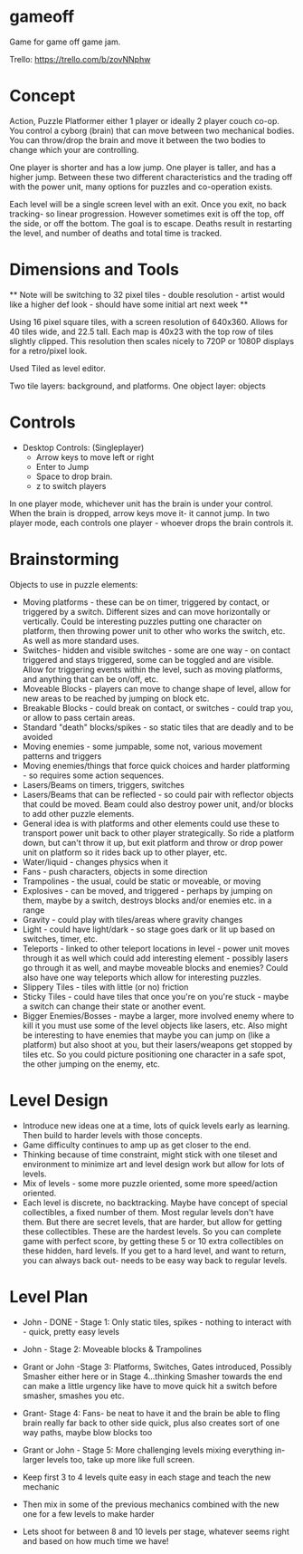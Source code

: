 # gameoff

Game for game off game jam.

Trello: https://trello.com/b/zovNNphw

# Concept

Action, Puzzle Platformer either 1 player or ideally 2 player couch co-op.
You control a cyborg (brain) that can move between two mechanical bodies. You can throw/drop the  brain and move it between the two bodies to change which your are controlling.

One player is shorter and has a low jump. One player is taller, and has a higher jump. Between these two different characteristics and the trading off with the power unit, many options for puzzles and co-operation exists.

Each level will be a single screen level with an exit. Once you exit, no back tracking- so linear progression. However sometimes exit is off the top, off the side, or off the bottom. The goal is to escape. Deaths result in restarting the level, and number of deaths and total time is tracked.

# Dimensions and Tools

** Note will be switching to 32 pixel tiles - double resolution - artist would like a higher def look - should have some initial art next week **

Using 16 pixel square tiles, with a screen resolution of 640x360. Allows for 40 tiles wide, and 22.5 tall. Each map is 40x23 with the top row of tiles slightly clipped. This resolution then scales nicely to 720P or 1080P displays for a retro/pixel look.

Used Tiled as level editor.

Two tile layers: background, and platforms.
One object layer: objects

# Controls

* Desktop Controls: 
    (Singleplayer)
    - Arrow keys to move left or right
    - Enter to Jump
    - Space to drop brain.
    - z to switch players

In one player mode, whichever unit has the brain is under your control. When the brain is dropped, arrow keys move it- it cannot jump.
In two player mode, each controls one player - whoever drops the brain controls it.



# Brainstorming

Objects to use in puzzle elements:

* Moving platforms - these can be on timer, triggered by contact, or triggered by a switch. Different sizes and can move horizontally or vertically. Could be interesting puzzles putting one character on platform, then throwing power unit to other who works the switch, etc. As well as more standard uses.
* Switches- hidden and visible switches - some are one way - on contact triggered and stays triggered, some can be toggled and are visible. Allow for triggering events within the level, such as moving platforms, and anything that can be on/off, etc.
* Moveable Blocks - players can move to change shape of level, allow for new areas to be reached by jumping on block etc.
* Breakable Blocks - could break on contact, or switches - could trap you, or allow to pass certain areas.
* Standard "death" blocks/spikes - so static tiles that are deadly and to be avoided
* Moving enemies - some jumpable, some not, various movement patterns and triggers
* Moving enemies/things that force quick choices and harder platforming - so requires some action sequences.
* Lasers/Beams on timers, triggers, switches
* Lasers/Beams that can be reflected - so could pair with reflector objects that could be moved. Beam could also destroy power unit, and/or blocks to add other puzzle elements.
* General idea is with platforms and other elements could use these to transport power unit back to other player strategically. So ride a platform down, but can't throw it up, but exit platform and throw or drop power unit on platform so it rides back up to other player, etc.
* Water/liquid - changes physics when it
* Fans - push characters, objects in some direction
* Trampolines - the usual, could be static or moveable, or moving
* Explosives - can be moved, and triggered - perhaps by jumping on them, maybe by a switch, destroys blocks and/or enemies etc. in a range
* Gravity - could play with tiles/areas where gravity changes
* Light - could have light/dark - so stage goes dark or lit up based on switches, timer, etc.
* Teleports - linked to other teleport locations in level - power unit moves through it as well which could add interesting element - possibly lasers go through it as well, and maybe moveable blocks and enemies? Could also have one way teleports which allow for interesting puzzles.
* Slippery Tiles - tiles with little (or no) friction
* Sticky Tiles - could have tiles that once you're on you're stuck - maybe a switch can change their state or another event.
* Bigger Enemies/Bosses - maybe a larger, more involved enemy where to kill it you must use some of the level objects like lasers, etc. Also might be interesting to have enemies that maybe you can jump on (like a platform) but also shoot at you, but their lasers/weapons get stopped by tiles etc. So you could picture positioning one character in a safe spot, the other jumping on the enemy, etc.

# Level Design

* Introduce new ideas one at a time, lots of quick levels early as learning. Then build to harder levels with those concepts.
* Game difficulty continues to amp up as get closer to the end.
* Thinking because of time constraint, might stick with one tileset and environment to minimize art and level design work but allow for lots of levels.
* Mix of levels - some more puzzle oriented, some more speed/action oriented.
* Each level is discrete, no backtracking. Maybe have concept of special collectibles, a fixed number of them. Most regular levels don't have them. But there are secret levels, that are harder, but allow for getting these collectibles. These are the hardest levels. So you can complete game with perfect score, by getting these 5 or 10 extra collectibles on these hidden, hard levels. If you get to a hard level, and want to return, you can always back out- needs to be easy way back to regular levels.

# Level Plan

* John - DONE - Stage 1: Only static tiles, spikes - nothing to interact with - quick, pretty easy levels
* John - Stage 2: Moveable blocks & Trampolines
* Grant or John -Stage 3: Platforms, Switches, Gates introduced, Possibly Smasher either here or in Stage 4...thinking Smasher towards the end can make a little urgency like have to move quick hit a switch before smasher, smashes you etc.
* Grant- Stage 4: Fans- be neat to have it and the brain be able to fling brain really far back to other side quick, plus also creates sort of one way paths, maybe blow blocks too
* Grant or John - Stage 5: More challenging levels mixing everything in- larger levels too, take up more like full screen.

* Keep first 3 to 4 levels quite easy in each stage and teach the new mechanic
* Then mix in some of the previous mechanics combined with the new one for a few levels to make harder
* Lets shoot for between 8 and 10 levels per stage, whatever seems right and based on how much time we have!


